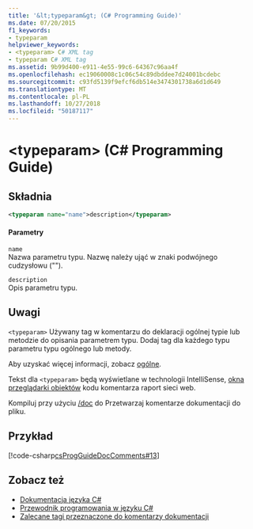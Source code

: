```yaml
---
title: '&lt;typeparam&gt; (C# Programming Guide)'
ms.date: 07/20/2015
f1_keywords:
- typeparam
helpviewer_keywords:
- <typeparam> C# XML tag
- typeparam C# XML tag
ms.assetid: 9b99d400-e911-4e55-99c6-64367c96aa4f
ms.openlocfilehash: ec19060008c1c06c54c89dbddee7d24001bcdebc
ms.sourcegitcommit: c93fd5139f9efcf6db514e3474301738a6d1d649
ms.translationtype: MT
ms.contentlocale: pl-PL
ms.lasthandoff: 10/27/2018
ms.locfileid: "50187117"
---
```

# <a name="lttypeparamgt-c-programming-guide"></a>&lt;typeparam&gt; (C# Programming Guide)
## <a name="syntax"></a>Składnia  
  
```xml  
<typeparam name="name">description</typeparam>  
```  
  
#### <a name="parameters"></a>Parametry  
 `name`  
 Nazwa parametru typu. Nazwę należy ująć w znaki podwójnego cudzysłowu ("").  
  
 `description`  
 Opis parametru typu.  
  
## <a name="remarks"></a>Uwagi  
 `<typeparam>` Używany tag w komentarzu do deklaracji ogólnej typie lub metodzie do opisania parametrem typu. Dodaj tag dla każdego typu parametru typu ogólnego lub metody.  
  
 Aby uzyskać więcej informacji, zobacz [ogólne](../../../csharp/programming-guide/generics/index.md).  
  
 Tekst dla `<typeparam>` będą wyświetlane w technologii IntelliSense, [okna przeglądarki obiektów](https://msdn.microsoft.com/library/3c7f1673-1f0d-41b1-94ca-a3dcfcb82cda) kodu komentarza raport sieci web.  
  
 Kompiluj przy użyciu [/doc](../../../csharp/language-reference/compiler-options/doc-compiler-option.md) do Przetwarzaj komentarze dokumentacji do pliku.  
  
## <a name="example"></a>Przykład  
 [!code-csharp[csProgGuideDocComments#13](../../../csharp/programming-guide/xmldoc/codesnippet/CSharp/typeparam_1.cs)]  
  
## <a name="see-also"></a>Zobacz też

- [Dokumentacja języka C#](../../../csharp/language-reference/index.md)  
- [Przewodnik programowania w języku C#](../../../csharp/programming-guide/index.md)  
- [Zalecane tagi przeznaczone do komentarzy dokumentacji](../../../csharp/programming-guide/xmldoc/recommended-tags-for-documentation-comments.md)
